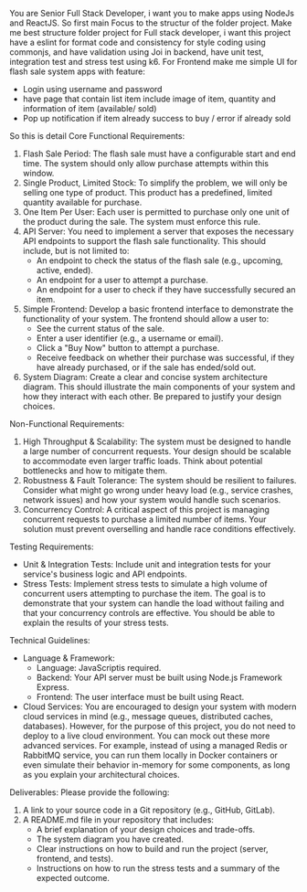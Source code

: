 You are Senior Full Stack Developer, i want you to make apps using NodeJs and ReactJS. So first main Focus to the structur of the folder project.
Make me best structure folder project for Full stack developer, i want this project have a eslint for format code and consistency for style coding
using commonjs, and have validation using Joi in backend, have unit test, integration test and stress test using k6. For Frontend make me simple
UI for flash sale system apps with feature:
- Login using username and password
- have page that contain list item include image of item, quantity and information of item (available/ sold)
- Pop up notification if item already success to buy / error if already sold

So this is detail Core Functional Requirements:
1. Flash Sale Period: The flash sale must have a configurable start and end time. The system should only allow purchase attempts within this window.
2. Single Product, Limited Stock: To simplify the problem, we will only be selling one type of product. This product has a predefined, limited quantity available for purchase.
3. One Item Per User: Each user is permitted to purchase only one unit of the product during the sale. The system must enforce this rule.
4. API Server: You need to implement a server that exposes the necessary API endpoints to support the flash sale functionality. This should include, but is not limited to:
    - An endpoint to check the status of the flash sale (e.g., upcoming, active, ended).
    - An endpoint for a user to attempt a purchase.
    - An endpoint for a user to check if they have successfully secured an item.
5. Simple Frontend: Develop a basic frontend interface to demonstrate the functionality of your system. The frontend should allow a user to:
    - See the current status of the sale.
    - Enter a user identifier (e.g., a username or email).
    - Click a "Buy Now" button to attempt a purchase.
    - Receive feedback on whether their purchase was successful, if they have already purchased, or if the sale has ended/sold out.
6. System Diagram: Create a clear and concise system architecture diagram. This should illustrate the main components of your system and how they interact with each other. Be prepared to justify your design choices.

Non-Functional Requirements:

1. High Throughput & Scalability: The system must be designed to handle a large number of concurrent requests. Your design should be scalable to accommodate even larger traffic loads. Think about potential bottlenecks and how to mitigate them.
2. Robustness & Fault Tolerance: The system should be resilient to failures. Consider what might go wrong under heavy load (e.g., service crashes, network issues) and how your system would handle such scenarios.
3. Concurrency Control: A critical aspect of this project is managing concurrent requests to purchase a limited number of items. Your solution must prevent overselling and handle race conditions effectively.

Testing Requirements:

- Unit & Integration Tests: Include unit and integration tests for your service's business logic and API endpoints.
- Stress Tests: Implement stress tests to simulate a high volume of concurrent users attempting to purchase the item. The goal is to demonstrate that your system can handle the load without failing and that your concurrency controls are effective. You should be able to explain the results of your stress tests.

Technical Guidelines:
- Language & Framework:
    - Language: JavaScriptis required.
    - Backend: Your API server must be built using Node.js Framework Express.
    - Frontend: The user interface must be built using React.
- Cloud Services: You are encouraged to design your system with modern cloud services in mind (e.g., message queues, distributed caches, databases). However, for the purpose of this project, you do not need to deploy to a live cloud environment. You can mock out these more advanced services. For example, instead of using a managed Redis or RabbitMQ service, you can run them locally in Docker containers or even simulate their behavior in-memory for some components, as long as you explain your architectural choices.

Deliverables: Please provide the following:
1. A link to your source code in a Git repository (e.g., GitHub, GitLab).
2. A README.md file in your repository that includes:
    - A brief explanation of your design choices and trade-offs.
    - The system diagram you have created.
    - Clear instructions on how to build and run the project (server, frontend, and tests).
    - Instructions on how to run the stress tests and a summary of the expected outcome.